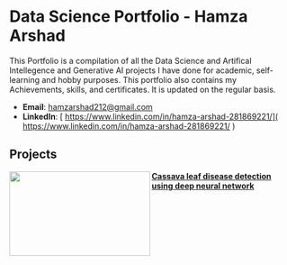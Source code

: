 # Data Science Portfolio - Hamza Arshad
This Portfolio is a compilation of all the Data Science and Artifical Intellegence and Generative AI projects I have done for academic, self-learning and hobby purposes. This portfolio also contains my Achievements, skills, and certificates. It is updated on the regular basis.

- **Email**: [hamzarshad212@gmail.com](hamzarshad212@gmail.com)
- **LinkedIn**: [ https://www.linkedin.com/in/hamza-arshad-281869221/]( https://www.linkedin.com/in/hamza-arshad-281869221/ )


## Projects

<img align="left" width="250" height="150" src="[https://github.com/archd3sai/Portfolio/blob/master/Images/telecom.jpg](https://github.com/Hamza-Arshad-1/Portfolio/blob/main/Images/WhatsApp%20Image%202023-05-21%20at%201.01.50%20PM.jpeg)"> **[Cassava leaf disease detection using deep neural network](https://github.com/Hamza-Arshad-1/Cassava-leaf-disease-NN-FYP)**

